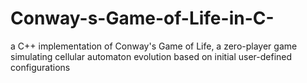 # Conway-s-Game-of-Life-in-C-
a C++ implementation of Conway's Game of Life, a zero-player game simulating cellular automaton evolution based on initial user-defined configurations
